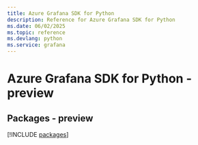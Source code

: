 ```yaml
---
title: Azure Grafana SDK for Python
description: Reference for Azure Grafana SDK for Python
ms.date: 06/02/2025
ms.topic: reference
ms.devlang: python
ms.service: grafana
---
```

# Azure Grafana SDK for Python - preview
## Packages - preview
[!INCLUDE [packages](grafana-index.md)]